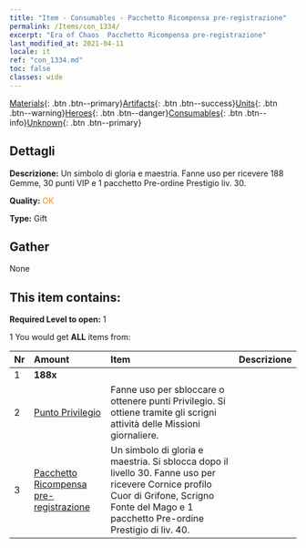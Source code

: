 ```yaml
---
title: "Item - Consumables - Pacchetto Ricompensa pre-registrazione"
permalink: /Items/con_1334/
excerpt: "Era of Chaos  Pacchetto Ricompensa pre-registrazione"
last_modified_at: 2021-04-11
locale: it
ref: "con_1334.md"
toc: false
classes: wide
---
```

 [Materials](/it/Items/){: .btn .btn--primary}[Artifacts](/it/Items/Artifacts/){: .btn .btn--success}[Units](/it/Items/Units/){: .btn .btn--warning}[Heroes](/it/Items/Heroes/){: .btn .btn--danger}[Consumables](/it/Items/Consumables/){: .btn .btn--info}[Unknown](/it/Items/Unknown/){: .btn .btn--primary}

## Dettagli
 **Descrizione:** Un simbolo di gloria e maestria. Fanne uso per ricevere 188 Gemme, 30 punti VIP e 1 pacchetto Pre-ordine Prestigio liv. 30.

 **Quality:** <span style="color: #FF8C00">OK</span>

 **Type:** Gift

## Gather

  None

## This item contains:

 **Required Level to open:** 1

 1 You would get **ALL** items  from:

  | Nr | Amount |     Item    | Descrizione |
  |:---|:-------|:------------|:-----------:|
  | 1 |  **188x** | <i class="fas fa-gem"/> |  | 
  | 2 | [Punto Privilegio](/it/Items/con_820/) | Fanne uso per sbloccare o ottenere punti Privilegio. Si ottiene tramite gli scrigni attività delle Missioni giornaliere. | 
  | 3 | [Pacchetto Ricompensa pre-registrazione](/it/Items/con_1336/) | Un simbolo di gloria e maestria. Si sblocca dopo il livello 30. Fanne uso per ricevere Cornice profilo Cuor di Grifone, Scrigno Fonte del Mago e 1 pacchetto Pre-ordine Prestigio di liv. 40. | 
